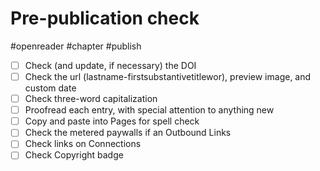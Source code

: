 # Pre-publication check

#openreader #chapter #publish

- [ ] Check (and update, if necessary) the DOI
- [ ] Check the url (lastname-firstsubstantivetitlewor), preview image, and custom date
- [ ] Check three-word capitalization
- [ ] Proofread each entry, with special attention to anything new
- [ ] Copy and paste into Pages for spell check
- [ ] Check the metered paywalls if an Outbound Links
- [ ] Check links on Connections
- [ ] Check Copyright badge